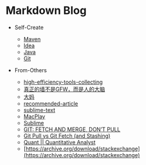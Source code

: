 # Markdown Blog

* Self-Create
  * [Maven](maven.md)
  * [Idea](vcsOfIdea.md)
  * [Java](java.md)
  * [Git](git.md)

* From-Others
  * [high-efficiency-tools-collecting](http://www.jeffjade.com/2015/05/26/2015-05-26-high-efficiency-tools-collecting/)
  * [真正的墙不是GFW，而是人的大脑](https://haoel.github.io/)
  * [大妈](http://zoomquiet.io/)
  * [recommended-article](http://www.jeffjade.com/2015/02/01/2015-02-01-recommended-article/)
  * [sublime-text](http://www.jeffjade.com/2015/12/15/2015-04-17-toss-sublime-text/)
  * [MacPlay](http://macplay.leanote.com)
  * [Sublime](http://www.jianshu.com/notebooks/432126/latest)
  * [GIT: FETCH AND MERGE, DON’T PULL](https://longair.net/blog/2009/04/16/git-fetch-and-merge)
  * [Git Pull vs Git Fetch (and Stashing)](http://codeahoy.com/2016/04/18/10-git-pull-vs-git-fetch-(and-stashing))
  * [Quant || Quantitative Analyst](https://www.quora.com/What-is-the-meaning-of-the-term-Quant)
  * [https://archive.org/download/stackexchange](https://archive.org/download/stackexchange)
  
